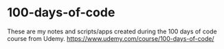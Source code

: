 # 100-days-of-code

These are my notes and scripts/apps created during the 100 days of code course from Udemy.
https://www.udemy.com/course/100-days-of-code/